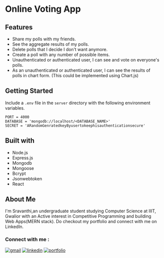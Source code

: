# Online Voting App

## Features

- Share my polls with my friends.
- See the aggregate results of my polls.
- Delete polls that I decide I don't want anymore.
- Create a poll with any number of possible items.
- Unauthenticated or authenticated user, I can see and vote on everyone's polls.
- As an unauthenticated or authenticated user, I can see the results of polls in chart form. (This could be implemented using Chart.js)

## Getting Started

Include a `.env` file in the `server` directory with the following environment variables.

```
PORT = 4000
DATABASE = 'mongodb://localhost/<DATABASE_NAME>'
SECRET = 'ARandomGenratedkeyByusertokeephisauthenticationsecure'
```

## Built with

- Node.js
- Express.js
- Mongodb
- Mongoose
- Bcrypt
- Jsonwebtoken
- React

## About Me

I'm Sravanthi,an undergraduate student studying Computer Science at IIIT, Gwalior with an Active interest in Competitive Programming and building Web Apps(MERN stack). Do checkout my portfolio and connect with me on LinkedIn.

### Connect with me :

[![gmail](https://img.shields.io/badge/Gmail-D14836?style=for-the-badge&logo=gmail&logoColor=white)](mailto:samarthajadhao5611@gmail.com)
[![linkedin](https://img.shields.io/badge/linkedin-0A66C2?style=for-the-badge&logo=linkedin&logoColor=white)](https://www.linkedin.com/in/samarth5611/)
[![portfolio](https://img.shields.io/badge/my_portfolio-000?style=for-the-badge&logo=ko-fi&logoColor=white)](https://samartha5611.github.io/)
